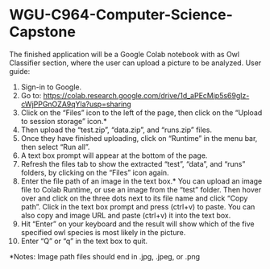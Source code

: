 # WGU-C964-Computer-Science-Capstone

The finished application will be a Google Colab notebook with as Owl Classifier section, where the user can upload a picture to be analyzed.
User guide:
1.	Sign-in to Google.
2.	Go to: https://colab.research.google.com/drive/1d_aPEcMip5s69glz-cWjPPGnOZA9qYla?usp=sharing 
3.	Click on the “Files” icon to the left of the page, then click on the “Upload to session storage” icon.*
4.	Then upload the “test.zip”, “data.zip”, and “runs.zip” files.
5.	Once they have finished uploading, click on “Runtime” in the menu bar, then select “Run all”.
6.	A text box prompt will appear at the bottom of the page.
7.	Refresh the files tab to show the extracted “test”, “data”, and “runs” folders, by clicking on the “Files” icon again.
8.	Enter the file path of an image in the text box.* You can upload an image file to Colab Runtime, or use an image from the “test” folder. Then hover over and click on the three dots next to its file name and click “Copy path”. Click in the text box prompt and press (ctrl+v) to paste. You can also copy and image URL and paste (ctrl+v) it into the text box.
9.	Hit “Enter” on your keyboard and the result will show which of the five specified owl species is most likely in the picture.
10.	Enter “Q” or “q” in the text box to quit.

*Notes: Image path files should end in .jpg, .jpeg, or .png 


 
 
